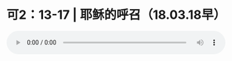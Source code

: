 # 可2：13-17 | 耶稣的呼召（18.03.18早）

<audio style="width: 100%;" preload="false" controls controlslist="nodownload"><source src="http://file.simai.life/audio/mp3/old/23255.mp3" type="audio/mpeg">Your browser does not support the audio element.</audio>



